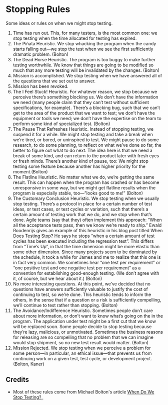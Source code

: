 # Stopping Rules

Some ideas or rules on when we might stop testing.

1. Time has run out. This, for many testers, is the most common one: we stop testing when the time allocated for testing has expired.
2. The Piñata Heuristic. We stop whacking the program when the candy starts falling out—we stop the test when we see the first sufficiently dramatic problem. \(Bolton\)
3. The Dead Horse Heuristic. The program is too buggy to make further testing worthwhile. We know that things are going to be modified so much that any more testing will be invalidated by the changes. \(Bolton\)
4. Mission is accomplished. We stop testing when we have answered all of the questions that we set out to answer.
5. Mission has been revoked.
6. The I Feel Stuck! Heuristic. For whatever reason, we stop because we perceive there’s something blocking us. We don’t have the information we need \(many people claim that they can’t test without sufficient specifications, for example\). There’s a blocking bug, such that we can’t get to the area of the product that we want to test; we don’t have the equipment or tools we need; we don’t have the expertise on the team to perform some kind of specialized test. \(Bolton\)
7. The Pause That Refreshes Heuristic. Instead of stopping testing, we suspend it for a while. We might stop testing and take a break when we’re tired, or bored, or uninspired to test. We might pause to do some research, to do some planning, to reflect on what we’ve done so far, the better to figure out what to do next. The idea here is that we need a break of some kind, and can return to the product later with fresh eyes or fresh minds. There’s another kind of pause, too: We might stop testing some feature because another has higher priority for the moment.\(Bolton\)
8. The Flatline Heuristic. No matter what we do, we’re getting the same result. This can happen when the program has crashed or has become unresponsive in some way, but we might get flatline results when the program is especially stable, too—”looks good to me!” \(Bolton\)
9. The Customary Conclusion Heuristic. We stop testing when we usually stop testing. There’s a protocol in place for a certain number of test ideas, or test cases, or test cycles or variation, such that there’s a certain amount of testing work that we do, and we stop when that’s done. Agile teams \(say that they\) often implement this approach: “When all the acceptance tests pass, then we know we’re ready to ship.” Ewald Roodenrijs gives an example of this heuristic in his blog post titled When Does Testing Stop? He says he stops “when a certain amount of test cycles has been executed including the regression test”. This differs from “Time’s Up”, in that the time dimension might be more elastic than some other dimension. Since many projects seem to be dominated by the schedule, it took a while for James and me to realize that this one is in fact very common. We sometimes hear “one test per requirement” or “one positive test and one negative test per requirement” as a convention for establishing good-enough testing. \(We don’t agree with it, of course, but we hear about it.\) \(Bolton\)
10. No more interesting questions. At this point, we’ve decided that no questions have answers sufficiently valuable to justify the cost of continuing to test, so we’re done. This heuristic tends to inform the others, in the sense that if a question or a risk is sufficiently compelling, we’ll continue to test rather than stopping. \(Bolton\)
11. The Avoidance/Indifference Heuristic. Sometimes people don’t care about more information, or don’t want to know what’s going on the in the program. The application under test might be a first cut that we know will be replaced soon. Some people decide to stop testing because they’re lazy, malicious, or unmotivated. Sometimes the business reasons for releasing are so compelling that no problem that we can imagine would stop shipment, so no new test result would matter. \(Bolton\)
12. Mission Rejected. We stop testing when we perceive a problem for some person—in particular, an ethical issue—that prevents us from continuing work on a given test, test cycle, or development project. \(Bolton, Kaner\)

## Credits

* Most of these rules come from Michael Bolton's article [When Do We Stop Testing?](http://www.developsense.com/blog/2009/09/when-do-we-stop-test/)\_

